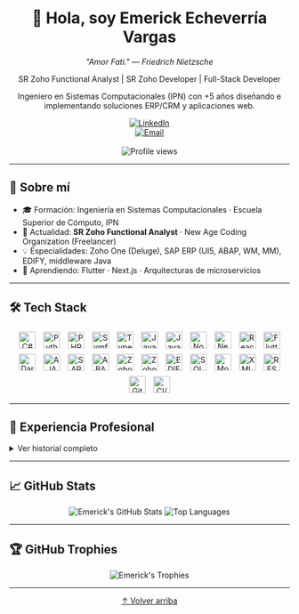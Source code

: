 <!--
**emerickvar/emerickvar** is a ✨ _special_ ✨ repository because its `README.md` appears on your GitHub profile.
-->

<div align="center">
  <h1>👋 Hola, soy Emerick Echeverría Vargas</h1>
  <p><em>"Amor Fati." — Friedrich Nietzsche</em></p>
  <p>SR Zoho Functional Analyst | SR Zoho Developer | Full-Stack Developer</p>
  <p>Ingeniero en Sistemas Computacionales (IPN) con +5 años diseñando e implementando soluciones ERP/CRM y aplicaciones web.</p>
  
  <!-- Socials -->
  <a href="https://www.linkedin.com/in/emerickvar/">
    <img src="https://img.shields.io/badge/LinkedIn-emerickvar-blue?logo=linkedin&style=for-the-badge" alt="LinkedIn"/>
  </a><br>
  <a href="mailto:vargasemerick@gmail.com">
    <img src="https://img.shields.io/badge/Email-vargasemerick@gmail.com-D14836?logo=gmail&style=for-the-badge" alt="Email"/>
  </a>
  <br><br>
  <img src="https://komarev.com/ghpvc/?username=emerickvar&color=green" alt="Profile views"/>
</div>

---

## 🚀 Sobre mí
- 🎓 Formación: Ingeniería en Sistemas Computacionales · Escuela Superior de Cómputo, IPN  
- 💼 Actualidad: **SR Zoho Functional Analyst** · New Age Coding Organization (Freelancer)  
- 💡 Especialidades: Zoho One (Deluge), SAP ERP (UI5, ABAP, WM, MM), EDIFY, middleware Java  
- 🌱 Aprendiendo: Flutter · Next.js · Arquitecturas de microservicios  

---

## 🛠 Tech Stack

<p align="center">
  <img src="https://img.shields.io/badge/C%23-239120?logo=c-sharp&style=flat-square" alt="C#" height="30" style="margin:5px;"/>
  <img src="https://img.shields.io/badge/Python-3776AB?logo=python&style=flat-square" alt="Python" height="30" style="margin:5px;"/>
  <img src="https://img.shields.io/badge/PHP-777BB4?logo=php&style=flat-square" alt="PHP" height="30" style="margin:5px;"/>
  <img src="https://img.shields.io/badge/Symfony-000000?logo=symfony&style=flat-square" alt="Symfony" height="30" style="margin:5px;"/>
  <img src="https://img.shields.io/badge/TypeScriot-3178c6?logo=typescript&style=flat-square" alt="TypeScript" height="30" style="margin:5px;"/>
  <img src="https://img.shields.io/badge/Java-ED8B00?logo=java&style=flat-square" alt="Java" height="30" style="margin:5px;"/>
  <img src="https://img.shields.io/badge/JavaScript-F7DF1E?logo=javascript&style=flat-square" alt="JavaScript" height="30" style="margin:5px;"/>
  <img src="https://img.shields.io/badge/Node.js-339933?logo=nodedotjs&style=flat-square" alt="Node.js" height="30" style="margin:5px;"/>
  <img src="https://img.shields.io/badge/Next.js-black?logo=nextdotjs&style=flat-square" alt="Next.js" height="30" style="margin:5px;"/>
  <img src="https://img.shields.io/badge/React-20232A?logo=react&style=flat-square" alt="React" height="30" style="margin:5px;"/>
  <img src="https://img.shields.io/badge/Flutter-02569B?logo=flutter&style=flat-square" alt="Flutter" height="30" style="margin:5px;"/>
  <img src="https://img.shields.io/badge/Dart-0175C2?logo=dart&style=flat-square" alt="Dart" height="30" style="margin:5px;"/>
  <img src="https://img.shields.io/badge/AJAX-005A9C?style=flat-square" alt="AJAX" height="30" style="margin:5px;"/>
  <img src="https://img.shields.io/badge/SAP%20UI5-000000?logo=sap&style=flat-square" alt="SAP UI5" height="30" style="margin:5px;"/>
  <img src="https://img.shields.io/badge/ABAP-000000?style=flat-square" alt="ABAP" height="30" style="margin:5px;"/>
  <img src="https://img.shields.io/badge/Deluge-5658DD?style=flat-square" alt="Zoho Deluge" height="30" style="margin:5px;"/>
  <img src="https://img.shields.io/badge/Zoho-FF5C00?style=flat-square" alt="Zoho One" height="30" style="margin:5px;"/>
  <img src="https://img.shields.io/badge/EDIFY-007ACC?style=flat-square" alt="EDIFY" height="30" style="margin:5px;"/>
  <img src="https://img.shields.io/badge/SQL-4479A1?logo=mysql&style=flat-square" alt="SQL" height="30" style="margin:5px;"/>
  <img src="https://img.shields.io/badge/MongoDB-589636?logo=mongodb&style=flat-square" alt="MongoDB" height="30" style="margin:5px;"/>
  <img src="https://img.shields.io/badge/XML-FC8019?logo=xml&style=flat-square" alt="XML" height="30" style="margin:5px;"/>
  <img src="https://img.shields.io/badge/RESTful_API-000000?style=flat-square" alt="RESTful API" height="30" style="margin:5px;"/>
  <img src="https://img.shields.io/badge/Git-F05032?logo=git&style=flat-square" alt="Git" height="30" style="margin:5px;"/>
  <img src="https://img.shields.io/badge/CI%2FCD-2088FF?logo=githubactions&style=flat-square" alt="CI/CD" height="30" style="margin:5px;"/>
</p>

---

## 💼 Experiencia Profesional

<details>
<summary>Ver historial completo</summary>

- **SR Zoho Functional Analyst** · New Age Coding Organization (Freelancer)  
  _Feb 2024 – Actualidad_  
  - Implementación y personalización de Zoho One  
  - Desarrollo de aplicaciones web y automatizaciones en Deluge  

- **Zoho Functional Analyst** · InterConnecta (USA)  
  _Oct 2023 – Feb 2024_  
  - Desarrollo Web/Deluge y análisis funcional para +15 clientes  
  - Traducción de requerimientos de negocio en soluciones Zoho  

- **Systems Developer** · Larson Technology  
  _Ago 2020 – Ago 2023_  
  - Administrador de ERP/CRM Zoho, scripting en Deluge  
  - Desarrollo de aplicaciones a medida para Marketing, Ventas y Operaciones  

- **Consultor Web** · Relum Soluciones Industriales de Tecnología  
  _May 2019 – Ene 2020_  
  - Middleware en Java y desarrollo de ERP SAP (UI5, ABAP)  

- **Consultor Web** · Sineti Consulting  
  _Ene 2019 – May 2019_  
  - Desarrollo de sistemas ERP SAP con UI5 y ABAP  

- **Desarrollador EDIFY** · Anzen Digital  
  _Jun 2018 – Ene 2019_  
  - Diseño e implementación de la plataforma EDIFY para BANAMEX  

</details>

---

## 📈 GitHub Stats

<p align="center">
  <img src="https://github-readme-stats.vercel.app/api?username=emerickvar&show_icons=true&theme=github_dark&hide_border=true" alt="Emerick's GitHub Stats" />
  <img src="https://github-readme-stats.vercel.app/api/top-langs/?username=emerickvar&layout=compact&theme=github_dark&hide_border=true" alt="Top Languages" />
</p>

---

## 🏆 GitHub Trophies

<p align="center">
  <img src="https://github-profile-trophy.vercel.app/?username=emerickvar&theme=github_dark&row=1&column=7&margin-w=15" alt="Emerick's Trophies" />
</p>

---

<p align="center">
  <a href="#">&uarr; Volver arriba</a>
</p>
